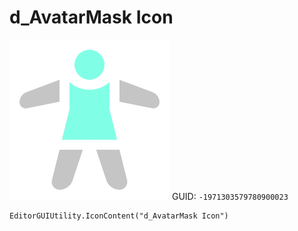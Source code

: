 # d_AvatarMask Icon
![](/img/d_AvatarMask%20Icon.png)
GUID: `-1971303579780900023`
```
EditorGUIUtility.IconContent("d_AvatarMask Icon")
```
